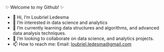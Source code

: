 ✨ Welcome to my Github! ✨
- 👋 Hi, I’m Loubriel Ledesma
- 👀 I’m interested in data science and analytics
- 🌱 I’m currently learning data structures and algorithms, and advanced data analysis techniques.
- 💞️ I’m looking to collaborate on data science, and analytics projects.
- 📫 How to reach me: Email: loubriel.ledesma@gmail.com

<!---
lou-ledesma/lou-ledesma is a ✨ special ✨ repository because its `README.md` (this file) appears on your GitHub profile.
You can click the Preview link to take a look at your changes.
--->
